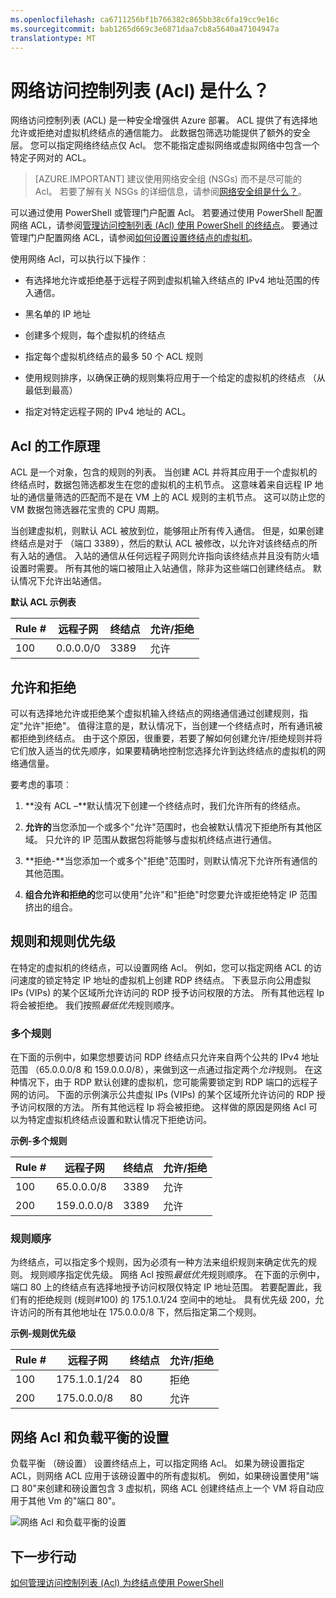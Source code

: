 ```yaml
---
ms.openlocfilehash: ca6711256bf1b766382c865bb38c6fa19cc9e16c
ms.sourcegitcommit: bab1265d669c3e6871daa7cb8a5640a47104947a
translationtype: MT
---
```

<properties 
   pageTitle="网络访问控制列表 (ACL) 是什么？"
   description="了解 Acl"
   services="virtual-network"
   documentationCenter="na"
   authors="telmosampaio"
   manager="carolz"
   editor="tysonn" />
<tags 
   ms.service="virtual-network"
   ms.devlang="na"
   ms.topic="article"
   ms.tgt_pltfrm="na"
   ms.workload="infrastructure-services"
   ms.date="06/08/2015"
   ms.author="telmos" />

# 网络访问控制列表 (Acl) 是什么？

网络访问控制列表 (ACL) 是一种安全增强供 Azure 部署。 ACL 提供了有选择地允许或拒绝对虚拟机终结点的通信能力。 此数据包筛选功能提供了额外的安全层。 您可以指定网络终结点仅 Acl。 您不能指定虚拟网络或虚拟网络中包含一个特定子网对的 ACL。 

> [AZURE.IMPORTANT] 建议使用网络安全组 (NSGs) 而不是尽可能的 Acl。 若要了解有关 NSGs 的详细信息，请参阅[网络安全组是什么？](../virtual-networks-nsg)。

可以通过使用 PowerShell 或管理门户配置 Acl。 若要通过使用 PowerShell 配置网络 ACL，请参阅[管理访问控制列表 (Acl) 使用 PowerShell 的终结点](virtual-networks-acl-powershell.md)。 要通过管理门户配置网络 ACL，请参阅[如何设置设置终结点的虚拟机](../virtual-machines-set-up-endpoints/)。

使用网络 Acl，可以执行以下操作︰

- 有选择地允许或拒绝基于远程子网到虚拟机输入终结点的 IPv4 地址范围的传入通信。

- 黑名单的 IP 地址

- 创建多个规则，每个虚拟机的终结点

- 指定每个虚拟机终结点的最多 50 个 ACL 规则

- 使用规则排序，以确保正确的规则集将应用于一个给定的虚拟机的终结点 （从最低到最高）

- 指定对特定远程子网的 IPv4 地址的 ACL。

## Acl 的工作原理

ACL 是一个对象，包含的规则的列表。 当创建 ACL 并将其应用于一个虚拟机的终结点时，数据包筛选都发生在您的虚拟机的主机节点。 这意味着来自远程 IP 地址的通信量筛选的匹配而不是在 VM 上的 ACL 规则的主机节点。 这可以防止您的 VM 数据包筛选器花宝贵的 CPU 周期。

当创建虚拟机，则默认 ACL 被放到位，能够阻止所有传入通信。 但是，如果创建终结点是对于 （端口 3389），然后的默认 ACL 被修改，以允许对该终结点的所有入站的通信。 入站的通信从任何远程子网则允许指向该终结点并且没有防火墙设置时需要。 所有其他的端口被阻止入站通信，除非为这些端口创建终结点。 默认情况下允许出站通信。

**默认 ACL 示例表**

| **Rule #** | **远程子网** | **终结点** | **允许/拒绝** |
|--------|---------------|----------|-------------|
| 100    | 0.0.0.0/0     | 3389     | 允许      |

## 允许和拒绝

可以有选择地允许或拒绝某个虚拟机输入终结点的网络通信通过创建规则，指定"允许"拒绝"。 值得注意的是，默认情况下，当创建一个终结点时，所有通讯被都拒绝到终结点。 由于这个原因，很重要，若要了解如何创建允许/拒绝规则并将它们放入适当的优先顺序，如果要精确地控制您选择允许到达终结点的虚拟机的网络通信量。

要考虑的事项︰

1. **没有 ACL –**默认情况下创建一个终结点时，我们允许所有的终结点。

1. **允许的**当您添加一个或多个"允许"范围时，也会被默认情况下拒绝所有其他区域。 只允许的 IP 范围从数据包将能够与虚拟机终结点进行通信。

1. **拒绝-**当您添加一个或多个"拒绝"范围时，则默认情况下允许所有通信的其他范围。

1. **组合允许和拒绝的**您可以使用"允许"和"拒绝"时您要允许或拒绝特定 IP 范围挤出的组合。

## 规则和规则优先级

在特定的虚拟机的终结点，可以设置网络 Acl。 例如，您可以指定网络 ACL 的访问速度的锁定特定 IP 地址的虚拟机上创建 RDP 终结点。 下表显示向公用虚拟 IPs (VIPs) 的某个区域所允许访问的 RDP 授予访问权限的方法。 所有其他远程 Ip 将会被拒绝。 我们按照*最低优先*规则顺序。

### 多个规则

在下面的示例中，如果您想要访问 RDP 终结点只允许来自两个公共的 IPv4 地址范围 （65.0.0.0/8 和 159.0.0.0/8），来做到这一点通过指定两个*允许*规则。 在这种情况下，由于 RDP 默认创建的虚拟机，您可能需要锁定到 RDP 端口的远程子网的访问。 下面的示例演示公共虚拟 IPs (VIPs) 的某个区域所允许访问的 RDP 授予访问权限的方法。 所有其他远程 Ip 将会被拒绝。 这样做的原因是网络 Acl 可以为特定虚拟机终结点设置和默认情况下拒绝访问。

**示例-多个规则**

| **Rule #** | **远程子网** | **终结点** | **允许/拒绝** |
|--------|---------------|----------|-------------|
| 100    | 65.0.0.0/8    | 3389     | 允许      |
| 200    | 159.0.0.0/8   | 3389     | 允许      |

### 规则顺序

为终结点，可以指定多个规则，因为必须有一种方法来组织规则来确定优先的规则。 规则顺序指定优先级。 网络 Acl 按照*最低优先*规则顺序。 在下面的示例中，端口 80 上的终结点有选择地授予访问权限仅特定 IP 地址范围。 若要配置此，我们有的拒绝规则 (规则\#100) 的 175.1.0.1/24 空间中的地址。 具有优先级 200，允许访问的所有其他地址在 175.0.0.0/8 下，然后指定第二个规则。

**示例-规则优先级**

| **Rule #** | **远程子网** | **终结点** | **允许/拒绝** |
|--------|---------------|----------|-------------|
| 100    | 175.1.0.1/24  | 80       | 拒绝        |
| 200    | 175.0.0.0/8   | 80       | 允许      |

## 网络 Acl 和负载平衡的设置

负载平衡 （磅设置） 设置终结点上，可以指定网络 Acl。 如果为磅设置指定 ACL，则网络 ACL 应用于该磅设置中的所有虚拟机。 例如，如果磅设置使用"端口 80"来创建和磅设置包含 3 虚拟机，网络 ACL 创建终结点上一个 VM 将自动应用于其他 Vm 的"端口 80"。

![网络 Acl 和负载平衡的设置](./media/virtual-networks-acl/IC674733.png)

## 下一步行动

[如何管理访问控制列表 (Acl) 为终结点使用 PowerShell](../virtual-networks-acl-powershell) 
